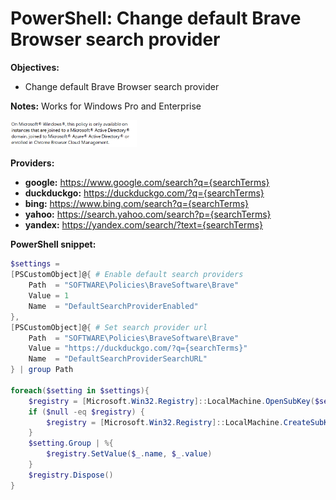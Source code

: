 # PowerShell: Change default Brave Browser search provider

<b>Objectives:</b>

* Change default Brave Browser search provider

<b>Notes:</b> Works for Windows Pro and Enterprise <br />

<img src="img/note.png" width=40% height=40%>

<b>Providers:</b> </br>

* <b>google:</b> https://www.google.com/search?q={searchTerms}
* <b>duckduckgo:</b> https://duckduckgo.com/?q={searchTerms}
* <b>bing:</b> https://www.bing.com/search?q={searchTerms}
* <b>yahoo:</b> https://search.yahoo.com/search?p={searchTerms}
* <b>yandex:</b> https://yandex.com/search/?text={searchTerms}

<b>PowerShell snippet:</b>

```powershell
$settings = 
[PSCustomObject]@{ # Enable default search providers
    Path  = "SOFTWARE\Policies\BraveSoftware\Brave"
    Value = 1
    Name  = "DefaultSearchProviderEnabled"
},
[PSCustomObject]@{ # Set search provider url
    Path  = "SOFTWARE\Policies\BraveSoftware\Brave"
    Value = "https://duckduckgo.com/?q={searchTerms}"
    Name  = "DefaultSearchProviderSearchURL"
} | group Path

foreach($setting in $settings){
    $registry = [Microsoft.Win32.Registry]::LocalMachine.OpenSubKey($setting.Name, $true)
    if ($null -eq $registry) {
        $registry = [Microsoft.Win32.Registry]::LocalMachine.CreateSubKey($setting.Name, $true)
    }
    $setting.Group | %{
        $registry.SetValue($_.name, $_.value)
    }
    $registry.Dispose()
}
```